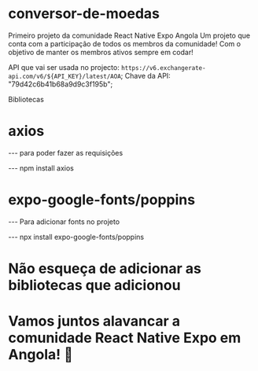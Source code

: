 # conversor-de-moedas

Primeiro projeto da comunidade React Native Expo Angola Um projeto que conta com a participação de todos os membros da comunidade! Com o objetivo de manter os membros ativos sempre em codar!

API que vai ser usada no projecto: `https://v6.exchangerate-api.com/v6/${API_KEY}/latest/AOA`;
Chave da API: "79d42c6b41b68a9d9c3f195b";

Bibliotecas
# axios
--- para poder fazer as requisições

--- npm install axios

# expo-google-fonts/poppins
--- Para adicionar fonts no projeto

--- npx install expo-google-fonts/poppins

# Não esqueça de adicionar as bibliotecas que adicionou

# Vamos juntos alavancar a comunidade React Native Expo em Angola! 🚀
